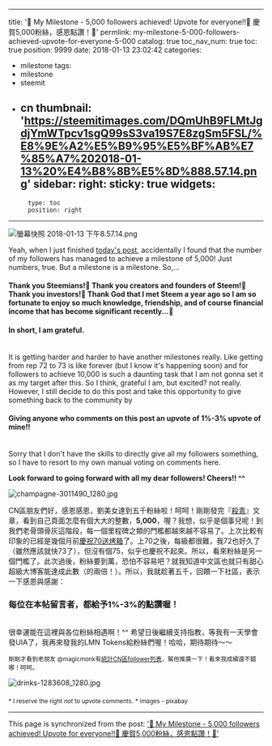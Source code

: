 
---
title: '🎈 My Milestone - 5,000 followers achieved! Upvote for everyone!!🎈 慶賀5,000粉絲，感恩點讚！🎈'
permlink: my-milestone-5-000-followers-achieved-upvote-for-everyone-5-000
catalog: true
toc_nav_num: true
toc: true
position: 9999
date: 2018-01-13 23:02:42
categories:
- milestone
tags:
- milestone
- steemit
- cn
thumbnail: 'https://steemitimages.com/DQmUhB9FLMtJgdjYmWTpcv1sgQ99sS3va19S7E8zgSm5FSL/%E8%9E%A2%E5%B9%95%E5%BF%AB%E7%85%A7%202018-01-13%20%E4%B8%8B%E5%8D%888.57.14.png'
sidebar:
    right:
        sticky: true
widgets:
    -
        type: toc
        position: right
---


![螢幕快照 2018-01-13 下午8.57.14.png](https://steemitimages.com/DQmUhB9FLMtJgdjYmWTpcv1sgQ99sS3va19S7E8zgSm5FSL/%E8%9E%A2%E5%B9%95%E5%BF%AB%E7%85%A7%202018-01-13%20%E4%B8%8B%E5%8D%888.57.14.png)

Yeah, when I just finished [today's post](https://steemit.com/food/@deanliu/2mhtkj), accidentally I found that the number of my followers has managed to achieve a milestone of 5,000! Just numbers, true. But a milestone is a milestone. So,...

#### Thank you Steemians!🎈 Thank you creators and founders of Steem!🎈 Thank you investors!🎈 Thank God that I met Steem a year ago so I am so fortunate to enjoy so much knowledge, friendship, and of course financial income that has become significant recently...🎈  

####  In short, I am grateful.

<br>It is getting harder and harder to have another milestones really. Like getting from rep 72 to 73 is like forever (but I know it's happening soon) and for followers to achieve 10,000 is such a daunting task that I am not gonna set it as my target after this. So I think, grateful I am, but excited? not really. However, I still decide to do this post and take this opportunity to give something back to the community by 

#### Giving anyone who comments on this post an upvote of 1%-3% upvote of mine!!

<br>Sorry that I don't have the skills to directly give all my followers something, so I have to resort to my own manual voting on comments here.

**Look forward to going forward with all my dear followers! Cheers!! ^^**

![champagne-3011490_1280.jpg](https://steemitimages.com/DQmYvgzp2mzuro4UVwhM31RxyY42BcsaXkgCMh3Sdeh9T11/champagne-3011490_1280.jpg)

CN區朋友們好，感恩感恩，劉美女達到五千粉絲啦！呵呵！剛剛發完『[殺青](https://steemit.com/food/@deanliu/2mhtkj)』文章，看到自己頁面怎麼有個大大的整數，**5,000**，喔？我想，似乎是個事兒呢！到我們老骨頭骨灰這階段，每一個里程碑之類的門檻都越來越不容易了。上次比較有印象的已經是幾個月前[慶祝70送烤箱](https://steemit.com/steemit/@deanliu/my-milestone-rep-70-an-hf19-100-upvotes-and-sbds-giveaway-hf19-100-sbd)了。上70之後，每級都很難，我72也好久了（雖然應該就快73了），但沒有個75，似乎也慶祝不起來。所以，看來粉絲是另一個門檻了。此次過後，粉絲要到萬，恐怕不容易吧？就我知道中文區也就只有甜心超級大博客能達成此數（的兩倍！）。所以，我就趁著五千，回饋一下社區，表示一下感恩與感謝：

### 每位在本帖留言者，都給予1%-3%的點讚喔！

<br>很幸運能在這裡與各位粉絲相遇啊！^^ 希望日後繼續支持指教，等我有一天學會發UIA了，我再來發我的LMN Tokens給粉絲們喔！哈哈，期待期待～～

<sub>剛剛才看到老朋友 @magicmonk有[統計CN區follower列表](https://steemit.com/cn/@magicmonk/2018-01-13-cn-follower-ranking)，幫他推廣一下！看來我成績還不錯哪！呵呵。</sub>

![drinks-1283608_1280.jpg](https://steemitimages.com/DQmb9qN7SzBsjhakxrceJub9TfJAjiwVMXVGZ9ErHJQ75ZK/drinks-1283608_1280.jpg)

<sub>* I reserve the right *not* to upvote comments.</sub>
<sub>* images - pixabay</sub>

- - -

This page is synchronized from the post: ['🎈 My Milestone - 5,000 followers achieved! Upvote for everyone!!🎈 慶賀5,000粉絲，感恩點讚！🎈'](https://steemit.com/@deanliu/my-milestone-5-000-followers-achieved-upvote-for-everyone-5-000)
